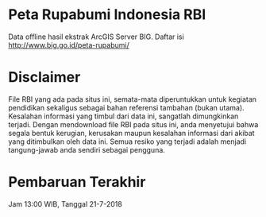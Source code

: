 # Peta Rupabumi Indonesia RBI
Data offline hasil ekstrak ArcGIS Server BIG. Daftar isi http://www.big.go.id/peta-rupabumi/

# Disclaimer
File RBI yang ada pada situs ini, semata-mata diperuntukkan untuk kegiatan pendidikan sekaligus sebagai bahan referensi tambahan (bukan utama). Kesalahan informasi yang timbul dari data ini, sangatlah dimungkinkan terjadi. Dengan mendownload file RBI pada situs ini, anda menyetujui bahwa segala bentuk kerugian, kerusakan maupun kesalahan informasi dari akibat yang ditimbulkan oleh data ini. Semua resiko yang terjadi adalah menjadi tangung-jawab anda sendiri sebagai pengguna.

# Pembaruan Terakhir
Jam 13:00 WIB, Tanggal 21-7-2018
